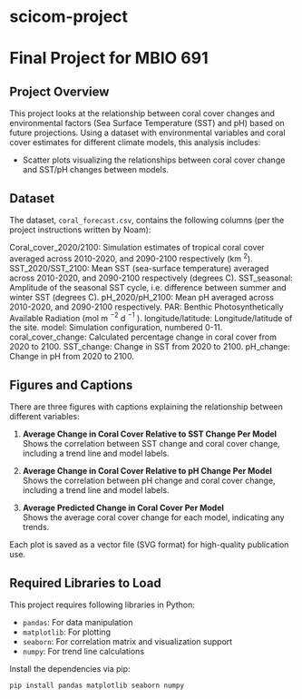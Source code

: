 # scicom-project
# Final Project for MBIO 691

## Project Overview
This project looks at the relationship between coral cover changes and environmental factors (Sea Surface Temperature (SST) and pH) based on future projections. Using a dataset with environmental variables and coral cover estimates for different climate models, this analysis includes:
- Scatter plots visualizing the relationships between coral cover change and SST/pH changes between models.

## Dataset
The dataset, `coral_forecast.csv`, contains the following columns (per the project instructions written by Noam):

Coral_cover_2020/2100: Simulation estimates of tropical coral cover averaged across 2010-2020, and 2090-2100 respectively (km $^2$).
SST_2020/SST_2100: Mean SST (sea-surface temperature) averaged across 2010-2020, and 2090-2100 respectively (degrees C).
SST_seasonal: Amplitude of the seasonal SST cycle, i.e. difference between summer and winter SST (degrees C).
pH_2020/pH_2100: Mean pH averaged across 2010-2020, and 2090-2100 respectively.
PAR: Benthic Photosynthetically Available Radiation (mol m $^{-2}$ d $^{-1}$ ).
longitude/latitude: Longitude/latitude of the site.
model: Simulation configuration, numbered 0-11.
coral_cover_change: Calculated percentage change in coral cover from 2020 to 2100.
SST_change: Change in SST from 2020 to 2100.
pH_change: Change in pH from 2020 to 2100.

## Figures and Captions
There are three figures with captions explaining the relationship between different variables:

1. **Average Change in Coral Cover Relative to SST Change Per Model**  
   Shows the correlation between SST change and coral cover change, including a trend line and model labels.

2. **Average Change in Coral Cover Relative to pH Change Per Model**  
   Shows the correlation between pH change and coral cover change, including a trend line and model labels.

3. **Average Predicted Change in Coral Cover Per Model**  
   Shows the average coral cover change for each model, indicating any trends.

Each plot is saved as a vector file (SVG format) for high-quality publication use.

## Required Libraries to Load
This project requires following libraries in Python:
- `pandas`: For data manipulation
- `matplotlib`: For plotting
- `seaborn`: For correlation matrix and visualization support
- `numpy`: For trend line calculations

Install the dependencies via pip:
```bash
pip install pandas matplotlib seaborn numpy

